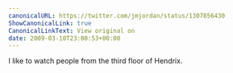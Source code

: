 ```yaml
---
canonicalURL: https://twitter.com/jmjordan/status/1307856430
ShowCanonicalLink: true
CanonicalLinkText: View original on
date: 2009-03-10T23:00:53+00:00
---
```

I like to watch people from the third floor of Hendrix.